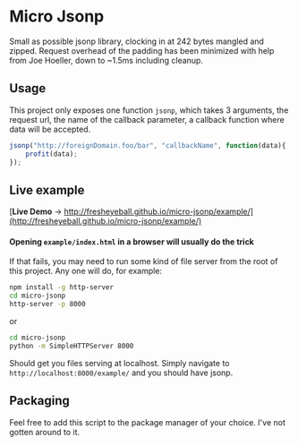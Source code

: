# Micro Jsonp

Small as possible jsonp library, clocking in at 242 bytes mangled and zipped.
Request overhead of the padding has been minimized with help from Joe Hoeller, down to ~1.5ms including cleanup.

## Usage

This project only exposes one function `jsonp`, which takes 3 arguments, the request url, the name of the callback parameter, a callback function where data will be accepted.

```javascript
jsonp("http://foreignDomain.foo/bar", "callbackName", function(data){
    profit(data);
});
```

## Live example

[**Live Demo** -> http://fresheyeball.github.io/micro-jsonp/example/](http://fresheyeball.github.io/micro-jsonp/example/)

#### Opening `example/index.html` in a browser will usually do the trick

If that fails, you may need to run some kind of file server from the root of this project. 
Any one will do, for example:

```zsh
npm install -g http-server
cd micro-jsonp
http-server -p 8000
```

or 

```zsh
cd micro-jsonp
python -m SimpleHTTPServer 8000
```

Should get you files serving at localhost. Simply navigate to `http://localhost:8000/example/` and you should have jsonp.

## Packaging

Feel free to add this script to the package manager of your choice. I've not gotten around to it.
